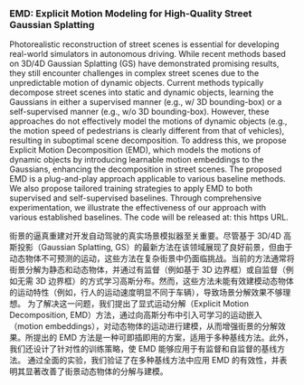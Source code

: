 ### EMD: Explicit Motion Modeling for High-Quality Street Gaussian Splatting

Photorealistic reconstruction of street scenes is essential for developing real-world simulators in autonomous driving. While recent methods based on 3D/4D Gaussian Splatting (GS) have demonstrated promising results, they still encounter challenges in complex street scenes due to the unpredictable motion of dynamic objects. Current methods typically decompose street scenes into static and dynamic objects, learning the Gaussians in either a supervised manner (e.g., w/ 3D bounding-box) or a self-supervised manner (e.g., w/o 3D bounding-box). However, these approaches do not effectively model the motions of dynamic objects (e.g., the motion speed of pedestrians is clearly different from that of vehicles), resulting in suboptimal scene decomposition. To address this, we propose Explicit Motion Decomposition (EMD), which models the motions of dynamic objects by introducing learnable motion embeddings to the Gaussians, enhancing the decomposition in street scenes. The proposed EMD is a plug-and-play approach applicable to various baseline methods. We also propose tailored training strategies to apply EMD to both supervised and self-supervised baselines. Through comprehensive experimentation, we illustrate the effectiveness of our approach with various established baselines. The code will be released at: this https URL.

街景的逼真重建对开发自动驾驶的真实场景模拟器至关重要。尽管基于 3D/4D 高斯投影（Gaussian Splatting, GS）的最新方法在该领域展现了良好前景，但由于动态物体不可预测的运动，这些方法在复杂街景中仍面临挑战。当前的方法通常将街景分解为静态和动态物体，并通过有监督（例如基于 3D 边界框）或自监督（例如无需 3D 边界框）的方式学习高斯分布。然而，这些方法未能有效建模动态物体的运动特性（例如，行人的运动速度明显不同于车辆），导致场景分解效果不够理想。
为了解决这一问题，我们提出了显式运动分解（Explicit Motion Decomposition, EMD）方法，通过向高斯分布中引入可学习的运动嵌入（motion embeddings），对动态物体的运动进行建模，从而增强街景的分解效果。所提出的 EMD 方法是一种可即插即用的方案，适用于多种基线方法。此外，我们还设计了针对性的训练策略，使 EMD 能够应用于有监督和自监督的基线方法。
通过全面的实验，我们验证了在多种基线方法中应用 EMD 的有效性，并表明其显著改善了街景动态物体的分解与建模。
